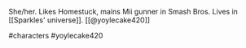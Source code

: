 She/her. Likes Homestuck, mains Mii gunner in Smash Bros. Lives in [[Sparkles' universe]]. [[@yoylecake420]]

#characters #yoylecake420 